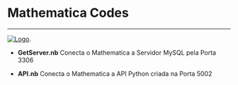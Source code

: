 # Mathematica Codes
-------------------

[![Logo](https://raw.githubusercontent.com/edgarreis/senseiot/master/sense2.0/Mathematica/w-cloud.png)](https://github.com/Garagem-Hacker/senseiot/).



* **GetServer.nb** Conecta o Mathematica a Servidor MySQL pela Porta 3306

* **API.nb** Conecta o Mathematica a API Python criada na Porta 5002
